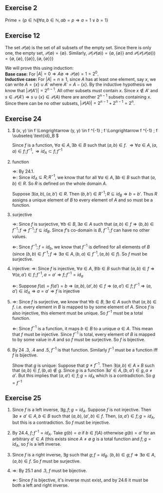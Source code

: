 ## Exercise 2

$\text{Prime} = \{ p \in \mathbb N \| \forall a, b \in \mathbb N, ab = p \Longrightarrow a = 1 \lor b = 1 \}$

## Exercise 12

The set $\mathcal P (\emptyset)$ is the set of all subsets of the empty set.
Since there is only one, the empty set, $\mathcal P (\emptyset) = \{ \emptyset \}$.
Similarly, $\mathcal P (\mathcal P( \emptyset) ) = \{ \emptyset, \{ \emptyset \} \}$
and  $\mathcal P (\mathcal P (\mathcal P( \emptyset) )) =
        \{ \emptyset
        ,  \{ \emptyset \}
        ,  \{ \{ \emptyset \} \}
        ,  \{ \emptyset, \{ \emptyset \} \}
        \}$

We will prove this using induction:  
**Base case:** For $|A| = 0 \Longrightarrow A \emptyset \Longrightarrow \mathcal P (\emptyset) = 1 = 2^0$.  
**Inductive case:** For $|A| = n \ge 1$, since $A$ has at least one element, say
$x$, we can write $A = \{x\} \cup A'$ where $A' = A - \{x\}$. By the inductive
hypothesis we know that $|\mathcal P (A')| = 2^{n-1}$. All other subsets must
contain $x$. Since $x \notin A'$ and $s \in \mathcal P (A') \Longrightarrow s
\cup \{x\} \in \mathcal P (A)$ there are another $2^{n-1}$ subsets containing
$x$. Since there can be no other subsets, $|\mathcal P (A)| = 2 ^ {n-1} + 2 ^
{n-1} = 2^n$.

## Exercise 24

1. $
                    (x, y) \in f
   \Longrightarrow  (y, y) \in f ^{-1} ; f
   \Longrightarrow  f ^{-1} ; f \subseteq \text{id}_B
   $

   Since $f$ is a function, $\forall a \in A, \exists b \in B$ such that $(a, b)
   \in f$. $\Longrightarrow \forall a \in A, (a, a) \in f ; f ^{-1}, \Longrightarrow  
   id_A \subset f; f ^{-1}$

2. function

   $\Longrightarrow$: By 24.1.  
   $\Longleftarrow$: Since $id_A \subseteq R ; R ^{-1}$, we know that for all
   $\forall a \in A, \exists b \in B$ such that $(a, b) \in R$. So $R$ is
   defined on the whole domain $A$.

   Suppose $\exists (a, b), (a, b') \in R$. Then $(b, b') \in R ^{-1} ; R
   \subseteq id_B \Longrightarrow b = b'$. Thus $R$ assigns a unique element of
   $B$ to every element of $A$ and so must be a function.

3. surjective

   $\Longrightarrow$: Since $f$ is surjective, $\forall b \in B, \exists a \in
   A$ such that $(a, b) \in f \Longrightarrow (b, b) \in f ^{-1} ; f \Longrightarrow
   f ^{-1} ; f \subseteq id_B$. Since $f$'s co-domain is $B$, $f ^{-1} ; f$ can
   have no other values.

   $\Longleftarrow$: Since $f ^{-1} ; f = id_b$, we know that $f ^{-1}$ is
   defined for all elements of $B$ (since $(b, b) \in f ^{-1} ; f
   \Longrightarrow \exists a \in A, (b, a) \in f ^{-1}, (a, b) \in f$). So $f$
   must be surjective.

4. injective:
   $\Longrightarrow$: Since $f$ is injective, $\forall a \in A, \exists ! b \in B$
   such that $(a,b) \in f \Longrightarrow \forall (a, a') \in f ; f ^{-1}, a =
   a' \Longrightarrow f ; f ^{-1} = id_a$

   $\Longleftarrow$: Suppose $f(a) = f(a') = b \Longrightarrow (a, b), (a', b)
   \in f \Longrightarrow (a, a') \in f; f ^{-1} \Longrightarrow (a, a') \in id_A
   \Longrightarrow a = a' \Longrightarrow f$ is injective

5. $\Longrightarrow$: Since $f$ is surjective, we know that $\forall b \in B,
   \exists a \in A$ such that $(a, b) \in f$. i.e. every element in $B$ is
   mapped to by some element of $A$. Since $f$ is also injective, this element
   must be unique. So $f ^{-1}$ must be a total function.

   $\Longleftarrow$: Since $f ^{-1}$ is a function, it maps $b \in B$ to a
   unique $a \in A$. This mean that $f$ must be injective. Since $f ^{-1}$ is total,
   every element of $B$ is mapped to by some value in $A$ and so $f$ must be
   surjective. So $f$ is bijective.

6. By 24 .3, .4 and .5, $f ^{-1}$ is that function. Similarly $f ^{-1}$ must be
   a function iff $f$ is bijective.

   Show that $g$ is unique: Suppose that $g \ne f ^{-1}$. Then $\exists (a, b)
   \in A \times B$ such that $(a, b) \in f, (b, a) \notin g$. Since $g$ is a
   function $\exists a' \in A, (b, a') \in g, a \ne a'$. But this implies
   that $(a, a') \in f; g = id_A$ which is a contradiction. So $g = f ^{-1}$

## Exercise 25

1. Since $f$ is a left inverse, $\exists g, f;g = id_A$. Suppose $f$ is not
   injective. Then $\exists a \ne a' \in A, b \in B$ such that $(a, b), (a', b)
   \in f$. Then, $(a, a') \in f;g = id_A$, but this is a contradiction.
   So $f$ must be injective.

2. By 24.4, $f ;f  ^{-1} = id_A$. Take $g(b) = a$ if $b \in f(A)$ otherwise
   $g(b) = a'$ for an arbitrary $a' \in A$ (this exists since $A \ne \emptyset$
   $g$ is a total function and $f;g = id_A$, so $f$ is a left inverse.

3. Since $f$ is a right inverse, $\exists g$ such that $g; f = id_B$.
   $(b, b) \in g; f \Longrightarrow \exists a \in A, (a, b) \in f$.
   So $f$ must be surjective.

4. $\Longrightarrow$: By 25.1 and .3, $f$ must be bijective.

   $\Longleftarrow$: Since $f$ is bijective, it's inverse must exist, and by
   24.6 it must be both a left and right inverse.

